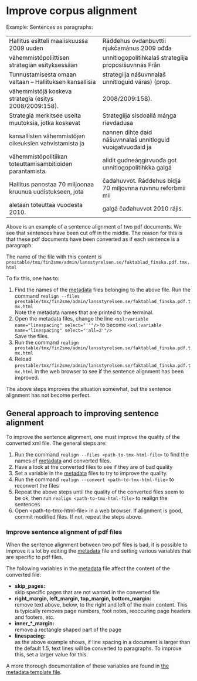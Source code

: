 # Improve corpus alignment

Example: Sentences as paragraphs:

|                                                           |                                                              |
| --------------------------------------------------------- | ------------------------------------------------------------ |
| Hallitus esitteli maaliskuussa 2009 uuden                 | Ráđđehus ovdanbuvttii njukčamánus 2009 ođđa                  |
| vähemmistöpoliittisen strategian esityksessään            | unnitlogopolitihkalaš strategiija proposišuvnnas Från        |
| Tunnustamisesta omaan valtaan – Hallituksen kansallisia   | strategiija nášuvnnalaš unnitloguid váras) (prop.            |
| vähemmistöjä koskeva strategia (esitys 2008/2009:158).    | 2008/2009:158).                                              |
| Strategia merkitsee useita muutoksia, jotka koskevat      | Strategiija sisdoallá máŋga rievdadusa                       |
| kansallisten vähemmistöjen oikeuksien vahvistamista ja    | nannen dihte daid nášuvnnalaš unnitloguid vuoigatvuođaid ja  |
| vähemmistöpolitiikan toteuttamisambitioiden parantamista. | alidit gudneáŋgirvuođa got unnitlogopolitihkka galgá         |
| Hallitus panostaa 70 miljoonaa kruunua uudistukseen, jota | čađahuvvot. Ráđđehus bidjá 70 miljovnna ruvnnu reforbmii mii |
| aletaan toteuttaa vuodesta 2010.                          | galgá čađahuvvot 2010 rájis.                                 |

Above is an example of a sentence alignment of two pdf documents. We see
that sentences have been cut off in the middle. The reason for this is
that these pdf documents have been converted as if each sentence is a
paragraph.

The name of the file with this content is
`prestable/tmx/fin2sme/admin/lansstyrelsen.se/faktablad_finska.pdf.tmx.html`

To fix this, one has to:

1.  Find the names of the [metadata](corpus_xsl_file.html) files
    belonging to the above file. Run the command
    `realign --files prestable/tmx/fin2sme/admin/lansstyrelsen.se/faktablad_finska.pdf.tmx.html`  
    Note the metadata names that are printed to the terminal.
2.  Open the metadata files, change the line
    `<xsl:variable name="linespacing" select="''"/>` to become
    `<xsl:variable name="linespacing" select="'all=2'"/>`  
    Save the files.
3.  Run the command
    `realign prestable/tmx/fin2sme/admin/lansstyrelsen.se/faktablad_finska.pdf.tmx.html`
4.  Reload
    `prestable/tmx/fin2sme/admin/lansstyrelsen.se/faktablad_finska.pdf.tmx.html`
    in the web browser to see if the sentence alignment has been
    improved.

The above steps improves the situation somewhat, but the sentence
alignment has not become perfect.

## General approach to improving sentence alignment

To improve the sentence alignment, one must improve the quality of the
converted xml file. The general steps are:

1.  Run the command `realign --files <path-to-tmx-html-file>` to find
    the names of [metadata](corpus_xsl_file.html) and converted files.
2.  Have a look at the converted files to see if they are of bad quality
3.  Set a variable in the [metadata](corpus_xsl_file.html) files to try
    to improve the quality.
4.  Run the command `realign --convert <path-to-tmx-html-file>` to
    reconvert the files
5.  Repeat the above steps until the quality of the converted files seem
    to be ok, then run `realign <path-to-tmx-html-file>` to realign the
    sentences
6.  Open &lt;path-to-tmx-html-file&gt; in a web browser. If alignment is
    good, commit modified files. If not, repeat the steps above.

### Improve sentence alignment of pdf files

When the sentence alignment between two pdf files is bad, it is possible
to improve it a lot by editing the [metadata](corpus_xsl_file.html) file
and setting various variables that are specific to pdf files.

The following variables in the [metadata](corpus_xsl_file.html) file
affect the content of the converted file:

- **skip_pages:**  
  skip specific pages that are not wanted in the converted file
- **right_margin, left_margin, top_margin, bottom_margin:**  
  remove text above, below, to the right and left of the main content.
  This is typically removes page numbers, foot notes, reoccuring page
  headers and footers, etc.
- **inner\_\*\_margin:**  
  remove a rectangle shaped part of the page
- **linespacing:**  
  as the above example shows, if line spacing in a document is larger
  than the default 1.5, text lines will be converted to paragraphs. To
  improve this, set a larger value for this.

A more thorough documentation of these variables are found in [the
metadata template
file](https://gtsvn.uit.no/langtech/trunk/tools/CorpusTools/corpustools/xslt/XSL-template.xsl).
